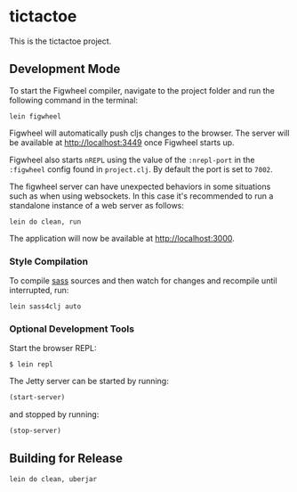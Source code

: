 # tictactoe

This is the tictactoe project.

## Development Mode

To start the Figwheel compiler, navigate to the project folder and run the
following command in the terminal:
```
lein figwheel
```
Figwheel will automatically push cljs changes to the browser. The server will be
available at [http://localhost:3449](http://localhost:3449) once Figwheel starts
up.

Figwheel also starts `nREPL` using the value of the `:nrepl-port` in the
`:figwheel` config found in `project.clj`. By default the port is set to `7002`.

The figwheel server can have unexpected behaviors in some situations such as
when using websockets. In this case it's recommended to run a standalone
instance of a web server as follows:
```
lein do clean, run
```

The application will now be available at
[http://localhost:3000](http://localhost:3000).

### Style Compilation
To compile [sass](https://github.com/Deraen/sass4clj) sources and then watch for
changes and recompile until interrupted, run:
```
lein sass4clj auto
```

### Optional Development Tools

Start the browser REPL:

```
$ lein repl
```
The Jetty server can be started by running:

```clojure
(start-server)
```
and stopped by running:
```clojure
(stop-server)
```


## Building for Release

```
lein do clean, uberjar
```
